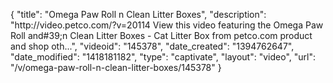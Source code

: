 {
    "title": "Omega Paw Roll n Clean Litter Boxes",
    "description": "http:\/\/video.petco.com\/?v=20114 View this video featuring the Omega Paw Roll and#39;n Clean Litter Boxes - Cat Litter Box from petco.com product and shop oth...",
    "videoid": "145378",
    "date_created": "1394762647",
    "date_modified": "1418181182",
    "type": "captivate",
    "layout": "video",
    "url": "\/v\/omega-paw-roll-n-clean-litter-boxes\/145378"
}